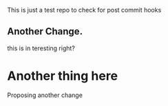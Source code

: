 This is just a test repo to check for post commit hooks

## Another Change.
this is in teresting right?

# Another thing here

Proposing another change

